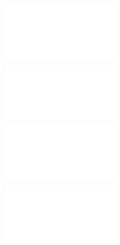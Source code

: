 ![@](steps/_.7386b874.md)

![@](steps/Concept%20State.28ab7cd0.md)

![@](steps/implement.c0e51358.md)

![@](steps/_.40a25aac.md)